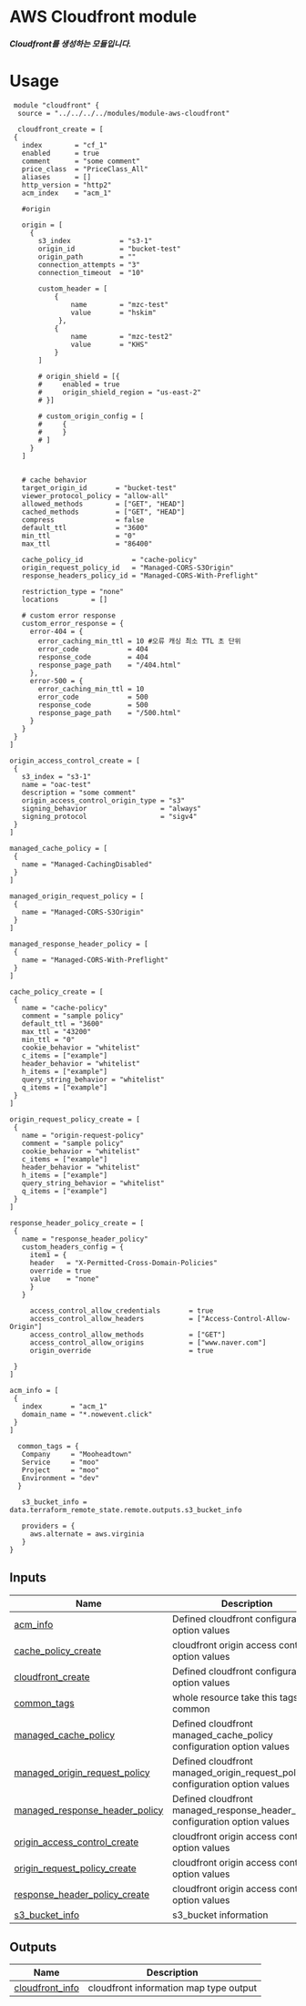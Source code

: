 <!-- BEGIN_TF_DOCS -->
# AWS Cloudfront module

##### Cloudfront를 생성하는 모듈입니다.

 # Usage
 ```
  module "cloudfront" {
   source = "../../../../modules/module-aws-cloudfront"
   
   cloudfront_create = [
  {
    index        = "cf_1"
    enabled      = true
    comment      = "some comment"
    price_class  = "PriceClass_All"
    aliases      = []
    http_version = "http2"
    acm_index    = "acm_1"

    #origin

    origin = [
      {
        s3_index            = "s3-1"
        origin_id           = "bucket-test"
        origin_path         = ""
        connection_attempts = "3"
        connection_timeout  = "10"

        custom_header = [
            {
                name        = "mzc-test"
                value       = "hskim"
             },
            {
                name        = "mzc-test2"
                value       = "KHS"
            }
        ]

        # origin_shield = [{
        #     enabled = true
        #     origin_shield_region = "us-east-2"
        # }]

        # custom_origin_config = [
        #     {
        #     }
        # ]
      }
    ]
    

    # cache behavior
    target_origin_id       = "bucket-test"
    viewer_protocol_policy = "allow-all"
    allowed_methods        = ["GET", "HEAD"]
    cached_methods         = ["GET", "HEAD"]
    compress               = false
    default_ttl            = "3600"
    min_ttl                = "0"
    max_ttl                = "86400"

    cache_policy_id            = "cache-policy"
    origin_request_policy_id   = "Managed-CORS-S3Origin"
    response_headers_policy_id = "Managed-CORS-With-Preflight"

    restriction_type = "none"
    locations        = []

    # custom error response
    custom_error_response = {
      error-404 = {
        error_caching_min_ttl = 10 #오류 캐싱 최소 TTL 초 단위
        error_code            = 404
        response_code         = 404
        response_page_path    = "/404.html"
      },
      error-500 = {
        error_caching_min_ttl = 10
        error_code            = 500
        response_code         = 500
        response_page_path    = "/500.html"
      }
    }
  }
]

origin_access_control_create = [
  {
    s3_index = "s3-1"
    name = "oac-test"
    description = "some comment"
    origin_access_control_origin_type = "s3"
    signing_behavior                  = "always"
    signing_protocol                  = "sigv4"
  }
]

managed_cache_policy = [
  {
    name = "Managed-CachingDisabled"
  }
]

managed_origin_request_policy = [
  {
    name = "Managed-CORS-S3Origin"
  }
]

managed_response_header_policy = [
  {
    name = "Managed-CORS-With-Preflight"
  }
]

cache_policy_create = [
  {
    name = "cache-policy"
    comment = "sample policy"
    default_ttl = "3600"
    max_ttl = "43200"
    min_ttl = "0"
    cookie_behavior = "whitelist"
    c_items = ["example"]
    header_behavior = "whitelist"
    h_items = ["example"]
    query_string_behavior = "whitelist"
    q_items = ["example"]
  }
]

origin_request_policy_create = [
  {
    name = "origin-request-policy"
    comment = "sample policy"
    cookie_behavior = "whitelist"
    c_items = ["example"]
    header_behavior = "whitelist"
    h_items = ["example"]
    query_string_behavior = "whitelist"
    q_items = ["example"]
  }
]

response_header_policy_create = [
  {
    name = "response_header_policy"
    custom_headers_config = {
      item1 = {
      header   = "X-Permitted-Cross-Domain-Policies"
      override = true
      value    = "none"
      }
    }

      access_control_allow_credentials       = true
      access_control_allow_headers           = ["Access-Control-Allow-Origin"]
      access_control_allow_methods           = ["GET"]
      access_control_allow_origins           = ["www.naver.com"]
      origin_override                        = true

  }
]

acm_info = [
  {
    index       = "acm_1"
    domain_name = "*.nowevent.click"
  }
]

   common_tags = {
    Company     = "Mooheadtown"
    Service     = "moo"
    Project     = "moo"
    Environment = "dev"
   }

    s3_bucket_info = data.terraform_remote_state.remote.outputs.s3_bucket_info
    
    providers = {
      aws.alternate = aws.virginia
    }
}
 ```

## Inputs

| Name | Description | Type | Default | Required |
|------|-------------|------|---------|:--------:|
| <a name="input_acm_info"></a> [acm\_info](#input\_acm\_info) | Defined cloudfront configuration option values | `any` | n/a | yes |
| <a name="input_cache_policy_create"></a> [cache\_policy\_create](#input\_cache\_policy\_create) | cloudfront origin access control option values | `any` | `[]` | no |
| <a name="input_cloudfront_create"></a> [cloudfront\_create](#input\_cloudfront\_create) | Defined cloudfront configuration option values | `any` | n/a | yes |
| <a name="input_common_tags"></a> [common\_tags](#input\_common\_tags) | whole resource take this tags to common | `map(any)` | n/a | yes |
| <a name="input_managed_cache_policy"></a> [managed\_cache\_policy](#input\_managed\_cache\_policy) | Defined cloudfront managed\_cache\_policy configuration option values | `any` | n/a | yes |
| <a name="input_managed_origin_request_policy"></a> [managed\_origin\_request\_policy](#input\_managed\_origin\_request\_policy) | Defined cloudfront managed\_origin\_request\_policy configuration option values | `any` | n/a | yes |
| <a name="input_managed_response_header_policy"></a> [managed\_response\_header\_policy](#input\_managed\_response\_header\_policy) | Defined cloudfront managed\_response\_header\_policy configuration option values | `any` | n/a | yes |
| <a name="input_origin_access_control_create"></a> [origin\_access\_control\_create](#input\_origin\_access\_control\_create) | cloudfront origin access control option values | `any` | `[]` | no |
| <a name="input_origin_request_policy_create"></a> [origin\_request\_policy\_create](#input\_origin\_request\_policy\_create) | cloudfront origin access control option values | `any` | `[]` | no |
| <a name="input_response_header_policy_create"></a> [response\_header\_policy\_create](#input\_response\_header\_policy\_create) | cloudfront origin access control option values | `any` | `[]` | no |
| <a name="input_s3_bucket_info"></a> [s3\_bucket\_info](#input\_s3\_bucket\_info) | s3\_bucket information | `any` | n/a | yes |

## Outputs

| Name | Description |
|------|-------------|
| <a name="output_cloudfront_info"></a> [cloudfront\_info](#output\_cloudfront\_info) | cloudfront information map type output |
<!-- END_TF_DOCS -->